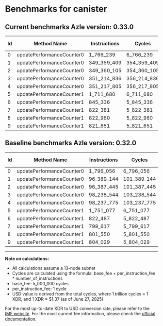 # Benchmarks for canister

## Current benchmarks Azle version: 0.33.0
| Id | Method Name | Instructions | Cycles | USD | USD/Million Calls | Change |
|-----------|-------------|------------|--------|-----|--------------|-------|
| 0 | updatePerformanceCounter0 | 1_766_239 | 6_766_239 | $0.0000092697 | $9.26 | <font color="green">-29_817</font> |
| 1 | updatePerformanceCounter0 | 349_359_409 | 354_359_409 | $0.0004854724 | $485.47 | <font color="red">+252_970_265</font> |
| 2 | updatePerformanceCounter0 | 349_360_105 | 354_360_105 | $0.0004854733 | $485.47 | <font color="red">+252_972_660</font> |
| 3 | updatePerformanceCounter0 | 351_214_836 | 356_214_836 | $0.0004880143 | $488.01 | <font color="red">+252_976_292</font> |
| 4 | updatePerformanceCounter0 | 351_217_805 | 356_217_805 | $0.0004880184 | $488.01 | <font color="red">+252_980_030</font> |
| 5 | updatePerformanceCounter1 | 1_711_680 | 6_711_680 | $0.0000091950 | $9.19 | <font color="green">-39_397</font> |
| 6 | updatePerformanceCounter1 | 845_336 | 5_845_336 | $0.0000080081 | $8.00 | <font color="red">+22_849</font> |
| 7 | updatePerformanceCounter1 | 822_381 | 5_822_381 | $0.0000079767 | $7.97 | <font color="red">+22_764</font> |
| 8 | updatePerformanceCounter1 | 822_960 | 5_822_960 | $0.0000079775 | $7.97 | <font color="red">+21_410</font> |
| 9 | updatePerformanceCounter1 | 821_651 | 5_821_651 | $0.0000079757 | $7.97 | <font color="red">+17_622</font> |

## Baseline benchmarks Azle version: 0.32.0
| Id | Method Name | Instructions | Cycles | USD | USD/Million Calls |
|-----------|-------------|------------|--------|-----|--------------|
| 0 | updatePerformanceCounter0 | 1_796_056 | 6_796_056 | $0.0000093106 | $9.31 |
| 1 | updatePerformanceCounter0 | 96_389_144 | 101_389_144 | $0.0001389031 | $138.90 |
| 2 | updatePerformanceCounter0 | 96_387_445 | 101_387_445 | $0.0001389008 | $138.90 |
| 3 | updatePerformanceCounter0 | 98_238_544 | 103_238_544 | $0.0001414368 | $141.43 |
| 4 | updatePerformanceCounter0 | 98_237_775 | 103_237_775 | $0.0001414358 | $141.43 |
| 5 | updatePerformanceCounter1 | 1_751_077 | 6_751_077 | $0.0000092490 | $9.24 |
| 6 | updatePerformanceCounter1 | 822_487 | 5_822_487 | $0.0000079768 | $7.97 |
| 7 | updatePerformanceCounter1 | 799_617 | 5_799_617 | $0.0000079455 | $7.94 |
| 8 | updatePerformanceCounter1 | 801_550 | 5_801_550 | $0.0000079481 | $7.94 |
| 9 | updatePerformanceCounter1 | 804_029 | 5_804_029 | $0.0000079515 | $7.95 |



---

**Note on calculations:**
- All calculations assume a 13-node subnet
- Cycles are calculated using the formula: base_fee + per_instruction_fee \* number_of_instructions
- base_fee: 5_000_000 cycles
- per_instruction_fee: 1 cycle
- USD value is derived from the total cycles, where 1 trillion cycles = 1 XDR, and 1 XDR = $1.37 (as of June 27, 2025)

For the most up-to-date XDR to USD conversion rate, please refer to the [IMF website](https://www.imf.org/external/np/fin/data/rms_sdrv.aspx).
For the most current fee information, please check the [official documentation](https://internetcomputer.org/docs/references/cycles-cost-formulas).